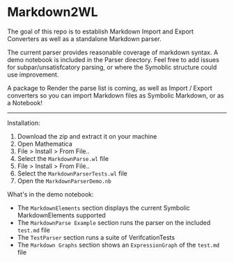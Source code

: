 # **Markdown2WL**

The goal of this repo is to establish Markdown Import and Export Converters as well as a standalone Markdown parser.

The current parser provides reasonable coverage of markdown syntax. A demo notebook is included in the Parser directory. Feel free to add issues for subpar/unsatisfcatory parsing, or where the Symoblic structure could use improvement. 

A package to Render the parse list is coming, as well as Import / Export converters so you can import Markdown files as Symbolic Markdown, or as a Notebook!

---
Installation:
1. Download the zip and extract it on your machine
2. Open Mathematica
3. File > Install > From File..
4. Select the `MarkdownParse.wl` file
3. File > Install > From File..
4. Select the `MarkdownParserTests.wl` file
5. Open the `MarkdownParserDemo.nb`

What's in the demo notebook:

* The `MarkdownElements` section displays the current Symbolic MarkdownElements supported
* The `MarkdownParse Example` section runs the parser on the included `test.md` file
* The `TestParser` section runs a suite of VerifcationTests
* The `Markdown Graphs` section shows an `ExpressionGraph` of the `test.md` file
